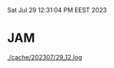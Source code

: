 Sat Jul 29 12:31:04 PM EEST 2023
# JAM
<a href='./cache/202307/29_12.log'>./cache/202307/29_12.log</a>
